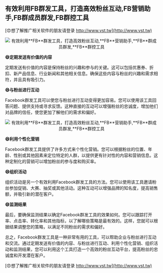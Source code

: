 ## **有效利用**FB**群发工具，打造高效粉丝互动,**FB**营销助手,**FB**群成员群发,**FB**群控工具**

[😍想了解推广相关软件的朋友请登录 http://www.vst.tw](http://www.vst.tw)

 <center><img src="https://vst.tw/MP4/tuiguang/png/7.png" alt="有效利用**FB**群发工具，打造高效粉丝互动,**FB**营销助手,**FB**群成员群发,**FB**群控工具"></center>

**😄定期发送有价值的内容**

定期发送有价值的内容是保持粉丝的兴趣和参与的关键。这可以包括优惠券、折扣、新产品信息、行业新闻和其他相关信息。确保这些内容与粉丝的兴趣和需求相符，并且具有吸引力。

**😄与粉丝进行互动**

Facebook群发工具可以使您与粉丝进行互动变得更加容易。您可以使用该工具回答问题、提供支持或寻求反馈。这种直接的互动可以增强粉丝的忠诚度，增加他们对品牌的信任，使您更加了解他们的需求和偏好。

 <center><img src="https://vst.tw/MP4/tuiguang/png/7.png" alt="有效利用**FB**群发工具，打造高效粉丝互动,**FB**营销助手,**FB**群成员群发,**FB**群控工具"></center>

**😄利用个性化营销**

Facebook群发工具提供了许多方式来个性化营销。您可以根据粉丝的位置、年龄、性别或其他因素来定位特定的人群，以提供更有针对性的内容和营销信息。这种定制化的营销可以增加粉丝的参与度和购买率。

**😄组织活动**

组织活动是另一个有效利用Facebook群发工具的方法。您可以使用该工具邀请粉丝参加促销、大赛、抽奖或其他活动。这种互动可以增强品牌的知名度，提高销售额，并吸引新的潜在客户。

**😄监测结果**

最后，要确保监测结果以确定Facebook群发工具的效果如何。您可以跟踪打开率、点击率、转化率和其他指标，以了解哪些策略是最有效的。这样，您就可以根据结果调整您的策略，以满足不同粉丝的需求和偏好。

总之，Facebook群发工具是一种非常有用的工具，可以帮助企业与粉丝进行互动和交流。通过定期发送有价值的内容、与粉丝进行互动、利用个性化营销、组织活动和监测结果，您可以利用这个工具打造一个高效的粉丝互动平台，提高粉丝的忠诚度和开发潜在客户。

[😍想了解推广相关软件的朋友请登录 http://www.vst.tw](http://www.vst.tw)



